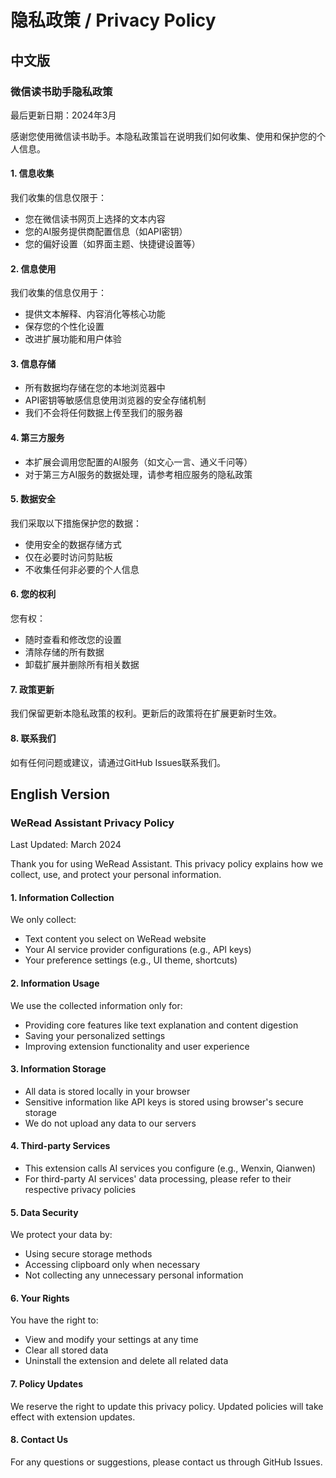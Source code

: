 # 隐私政策 / Privacy Policy

## 中文版

### 微信读书助手隐私政策

最后更新日期：2024年3月

感谢您使用微信读书助手。本隐私政策旨在说明我们如何收集、使用和保护您的个人信息。

#### 1. 信息收集
我们收集的信息仅限于：
- 您在微信读书网页上选择的文本内容
- 您的AI服务提供商配置信息（如API密钥）
- 您的偏好设置（如界面主题、快捷键设置等）

#### 2. 信息使用
我们收集的信息仅用于：
- 提供文本解释、内容消化等核心功能
- 保存您的个性化设置
- 改进扩展功能和用户体验

#### 3. 信息存储
- 所有数据均存储在您的本地浏览器中
- API密钥等敏感信息使用浏览器的安全存储机制
- 我们不会将任何数据上传至我们的服务器

#### 4. 第三方服务
- 本扩展会调用您配置的AI服务（如文心一言、通义千问等）
- 对于第三方AI服务的数据处理，请参考相应服务的隐私政策

#### 5. 数据安全
我们采取以下措施保护您的数据：
- 使用安全的数据存储方式
- 仅在必要时访问剪贴板
- 不收集任何非必要的个人信息

#### 6. 您的权利
您有权：
- 随时查看和修改您的设置
- 清除存储的所有数据
- 卸载扩展并删除所有相关数据

#### 7. 政策更新
我们保留更新本隐私政策的权利。更新后的政策将在扩展更新时生效。

#### 8. 联系我们
如有任何问题或建议，请通过GitHub Issues联系我们。

## English Version

### WeRead Assistant Privacy Policy

Last Updated: March 2024

Thank you for using WeRead Assistant. This privacy policy explains how we collect, use, and protect your personal information.

#### 1. Information Collection
We only collect:
- Text content you select on WeRead website
- Your AI service provider configurations (e.g., API keys)
- Your preference settings (e.g., UI theme, shortcuts)

#### 2. Information Usage
We use the collected information only for:
- Providing core features like text explanation and content digestion
- Saving your personalized settings
- Improving extension functionality and user experience

#### 3. Information Storage
- All data is stored locally in your browser
- Sensitive information like API keys is stored using browser's secure storage
- We do not upload any data to our servers

#### 4. Third-party Services
- This extension calls AI services you configure (e.g., Wenxin, Qianwen)
- For third-party AI services' data processing, please refer to their respective privacy policies

#### 5. Data Security
We protect your data by:
- Using secure storage methods
- Accessing clipboard only when necessary
- Not collecting any unnecessary personal information

#### 6. Your Rights
You have the right to:
- View and modify your settings at any time
- Clear all stored data
- Uninstall the extension and delete all related data

#### 7. Policy Updates
We reserve the right to update this privacy policy. Updated policies will take effect with extension updates.

#### 8. Contact Us
For any questions or suggestions, please contact us through GitHub Issues. 